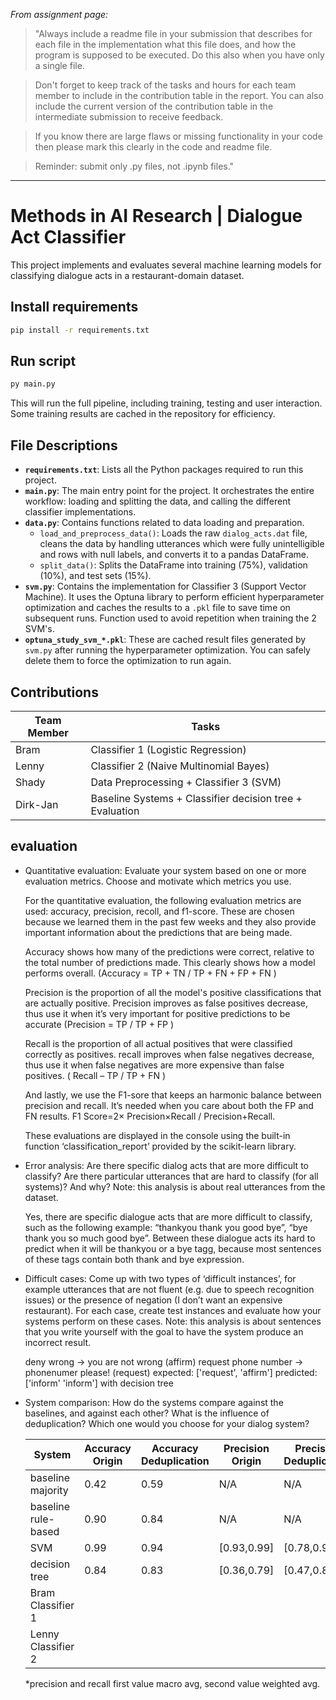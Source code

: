 *From assignment page:*
> "Always include a readme file in your submission that describes for each file in the implementation what this file does, and how the program is supposed to be executed. Do this also when you have only a single file.   

> Don't forget to keep track of the tasks and hours for each team member to include in the contribution table in the report. You can also include the current version of the contribution table in the intermediate submission to receive feedback.   

> If you know there are large flaws or missing functionality in your code then please mark this clearly in the code and readme file.   

> Reminder: submit only .py files, not .ipynb files."  
---

# Methods in AI Research | Dialogue Act Classifier

This project implements and evaluates several machine learning models for classifying dialogue acts in a restaurant-domain dataset.

## Install requirements
```bash
pip install -r requirements.txt
```

## Run script
```bash
py main.py
```
This will run the full pipeline, including training, testing and user interaction. Some training results are cached in the repository for efficiency.

## File Descriptions

- **`requirements.txt`**: Lists all the Python packages required to run this project.
- **`main.py`**: The main entry point for the project. It orchestrates the entire workflow: loading and splitting the data, and calling the different classifier implementations.
- **`data.py`**: Contains functions related to data loading and preparation.
  - `load_and_preprocess_data()`: Loads the raw `dialog_acts.dat` file, cleans the data by handling utterances which were fully unintelligible and rows with null labels, and converts it to a pandas DataFrame.
  - `split_data()`: Splits the DataFrame into training (75%), validation (10%), and test sets (15%).
- **`svm.py`**: Contains the implementation for Classifier 3 (Support Vector Machine). It uses the Optuna library to perform efficient hyperparameter optimization and caches the results to a `.pkl` file to save time on subsequent runs. Function used to avoid repetition when training the 2 SVM's.
- **`optuna_study_svm_*.pkl`**: These are cached result files generated by `svm.py` after running the hyperparameter optimization. You can safely delete them to force the optimization to run again.

## Contributions

| Team Member | Tasks                                                           |
|-------------|-----------------------------------------------------------------|
| Bram        | Classifier 1 (Logistic Regression)                              |
| Lenny       | Classifier 2 (Naive Multinomial Bayes)                          |
| Shady       | Data Preprocessing + Classifier 3 (SVM)                         |
| Dirk-Jan    | Baseline Systems +  Classifier decision tree + Evaluation       |

## evaluation

- Quantitative evaluation: Evaluate your system based on one or more evaluation metrics. Choose and motivate which metrics you use.

  For the quantitative evaluation, the following evaluation metrics are used: accuracy, precision, recoll, and f1-score. These are chosen because we learned them in the past few weeks and they also provide important information about the predictions that are being made.

  Accuracy shows how many of the predictions were correct, relative to the total number of predictions made. This clearly shows how a model performs overall.
  (Accuracy = TP + TN / TP + FN +  FP + FN )

  Precision is the proportion of all the model's positive classifications that are actually positive.  Precision improves as false positives decrease, thus use it when it’s very important for positive predictions to be accurate (Precision = TP / TP + FP )

  Recall is the proportion of all actual positives that were classified correctly as positives.  recall improves when false negatives decrease, thus use it when false negatives are more expensive than false positives. ( Recall – TP / TP + FN )

  And lastly, we use the F1-sore that keeps an harmonic balance between precision and recall. It’s needed when you care about both the FP and FN results. F1 Score=2× Precision×Recall / Precision+Recall. 

  These evaluations are displayed in the console using the built-in function  ‘classification_report’ provided by the scikit-learn library.


- Error analysis: Are there specific dialog acts that are more difficult to classify? Are there particular utterances that are hard to classify (for all systems)? And why? Note: this analysis is about real utterances from the dataset.

  Yes, there are specific dialogue acts that are more difficult to classify, such as the following example: “thankyou thank you good bye”, “bye thank you so much good bye”. Between these dialogue acts its hard to predict when it will be thankyou or a bye tagg, because most sentences of these tags contain both thank and bye expression.

- Difficult cases: Come up with two types of ‘difficult instances’, for example utterances that are not fluent (e.g. due to speech recognition issues) or the presence of negation (I don’t want an expensive restaurant). For each case, create test instances and evaluate how your systems perform on these cases. Note: this analysis is about sentences that you write yourself with the goal to have the system produce an incorrect result.

  deny wrong -> you are not wrong (affirm)
  request phone number -> phonenumer please! (request)
  expected: ['request', 'affirm'] predicted: ['inform' 'inform'] with decision tree


- System comparison: How do the systems compare against the baselines, and against each other? What is the influence of deduplication? Which one would you choose for your dialog system?

  | System             | Accuracy Origin | Accuracy Deduplication | Precision Origin | Precision Deduplication | Recall Origin | Recall Deduplication |
  |--------------------|-----------------|------------------------|------------------|-------------------------|---------------|----------------------|
  | baseline majority  | 0.42            | 0.59                   | N/A              | N/A                     | N/A           | N/A                  |
  | baseline rule-based| 0.90            | 0.84                   | N/A              | N/A                     | N/A           | N/A                  |
  | SVM                | 0.99            | 0.94                   | [0.93,0.99]      | [0.78,0.94]             | [0.93,0.99]   | [0.80,0.94]          |
  | decision tree      | 0.84            | 0.83                   | [0.36,0.79]      | [0.47,0.86]             | [0.30,0.84]   | [0.32,0.83]          |
  | Bram Classifier 1  |                 |                        |                  |                         |               |                      |
  | Lenny  Classifier 2|                 |                        |                  |                         |               |                      |

  *precision and recall first value macro avg, second value weighted avg.
